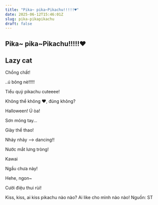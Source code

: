 ```yaml
---
title: "Pika~ pika~Pikachu!!!!!♥"
date: 2025-06-12T15:46:01Z
slug: pika-pikapikachu
draft: false
---
```


## Pika~ pika~Pikachu!!!!!♥

## Lazy cat

Chồng chất!

..ú bông nè!!!!!

Tiểu quỷ pikachu cuteeee!

Không thể không ♥, đúng không?

Halloween! Ú òa!

Sơn móng tay...

Giày thể thao!

Nhảy nhảy --> dancing!!

Nước mắt lưng tròng!

Kawai

Ngầu chưa này!

Hehe, ngon~

Cười điệu thui rùi!

Kiss, kiss, ai kiss pikachu nào nào?
Ai like cho mình nào nào!
                                                                                                                                            Nguồn: ST